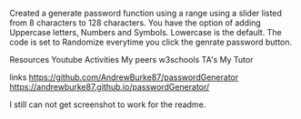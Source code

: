 Created a generate password function using a range using a slider listed from 8 characters to 128 characters. You have the option of adding Uppercase letters, Numbers and Symbols. Lowercase is the default. The code is set to Randomize everytime you click the genrate password button.

Resources
Youtube
Activities
My peers
w3schools
TA's
My Tutor

links
https://github.com/AndrewBurke87/passwordGenerator
https://andrewburke87.github.io/passwordGenerator/

I still can not get screenshot to work for the readme.
